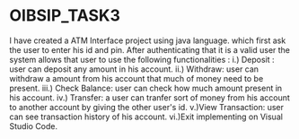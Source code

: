 # OIBSIP_TASK3
I have created a ATM Interface project using java language.
which first ask the user to enter his id and pin. After authenticating that it is a valid user the system allows that user to use the following functionalities : i.) Deposit : user can deposit any amount in his account. 
ii.) Withdraw: user can withdraw a amount from his account that much of money need to be present.
iii.) Check Balance: user can check how much amount present in his account. 
iv.) Transfer: a user can tranfer sort of money from his account to another account by giving the other user's id.
v.)View Transaction: user can see transaction history of his account.
vi.)Exit 
implementing on Visual Studio Code.
